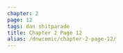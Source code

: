 ```yaml
---
chapter: 2
page: 12
tags: dan shitparade
title: Chapter 2 Page 12
alias: /dnwcomic/chapter-2-page-12/
---
```


